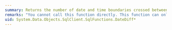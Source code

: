 ```yaml
---
summary: Returns the number of date and time boundaries crossed between two specified dates.
remarks: "You cannot call this function directly. This function can only appear within a LINQ to Entities query.  \n  \n This function is translated to a corresponding function in the database. For information about the corresponding SQL Server function, see [DATEDIFF (Transact-SQL).](http://go.microsoft.com/fwlink/?LinkId=141344)"
uid: System.Data.Objects.SqlClient.SqlFunctions.DateDiff*
---
```

